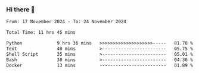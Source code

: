 ### Hi there 👋

<!--
**ututono/ututono** is a ✨ _special_ ✨ repository because its `README.md` (this file) appears on your GitHub profile.

Here are some ideas to get you started:

- 🔭 I’m currently working on ...
- 🌱 I’m currently learning ...
- 👯 I’m looking to collaborate on ...
- 🤔 I’m looking for help with ...
- 💬 Ask me about ...
- 📫 How to reach me: ...
- 😄 Pronouns: ...
- ⚡ Fun fact: ...
-->



<!--START_SECTION:waka-->

```txt
From: 17 November 2024 - To: 24 November 2024

Total Time: 11 hrs 45 mins

Python             9 hrs 36 mins   >>>>>>>>>>>>>>>>>>>>-----   81.78 %
Text               40 mins         >------------------------   05.75 %
Shell Script       35 mins         >------------------------   05.01 %
Bash               30 mins         >------------------------   04.36 %
Docker             13 mins         -------------------------   01.89 %
```

<!--END_SECTION:waka-->
